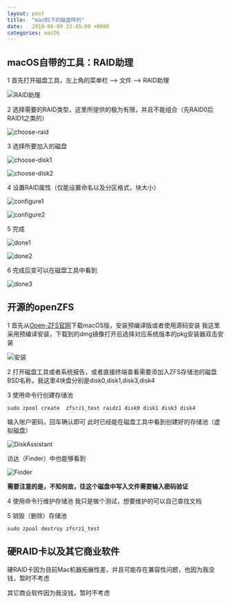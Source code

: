 ```yaml
---
layout: post
title:  "macOS下的磁盘阵列"
date:   2019-06-09 23:45:00 +0800
categories: macOS
---
```


## macOS自带的工具：RAID助理
1 首先打开磁盘工具，左上角的菜单栏 --> 文件 --> RAID助理

![RAID助理](https://blog.lengqing.org/pics/blog/macos_raid/1.png)   

2 选择需要的RAID类型，这里所提供的极为有限，并且不能组合（先RAID0后RAID1之类的）

![choose-raid](https://blog.lengqing.org/pics/blog/macos_raid/2.png) 

3 选择所要加入的磁盘

![choose-disk1](https://blog.lengqing.org/pics/blog/macos_raid/3.png) 

![choose-disk2](https://blog.lengqing.org/pics/blog/macos_raid/4.png)  

4 设置RAID属性（仅能设置命名以及分区格式，块大小）

![configure1](https://blog.lengqing.org/pics/blog/macos_raid/5.png) 

![configure2](https://blog.lengqing.org/pics/blog/macos_raid/6.png) 

5 完成

![done1](https://blog.lengqing.org/pics/blog/macos_raid/7.png) 

![done2](https://blog.lengqing.org/pics/blog/macos_raid/8.png)  

6 完成后变可以在磁盘工具中看到

![done3](https://blog.lengqing.org/pics/blog/macos_raid/9.png)

## 开源的openZFS

1 首先从[Open-ZFS官网](https://openzfsonosx.org/)下载macOS版，安装预编译版或者使用源码安装
我这里采用预编译安装，下载到的dmg镜像打开后选择对应系统版本的pkg安装器双击安装

![安装](https://blog.lengqing.org/pics/blog/macos_raid/10.png)

2 打开磁盘工具或者系统报告，或者直接终端查看需要添加入ZFS存储池的磁盘BSD名称，我这里4块盘分别是disk0,disk1,disk3,disk4

3 使用命令行创建存储池

```shell
sudo zpool create  zfsrz1_test raidz1 disk0 disk1 disk3 disk4
```

输入账户密码，回车确认即可
此时已经能在磁盘工具中看到创建好的存储池（虚拟磁盘）

![DiskAssistant](https://blog.lengqing.org/pics/blog/macos_raid/11.png)

访达（Finder）中也能够看到

![Finder](https://blog.lengqing.org/pics/blog/macos_raid/12.png) 

**需要注意的是，不知何故，往这个磁盘中写入文件需要输入密码验证**

4 使用命令行维护存储池
我只是做个测试，想要维护的可以自己查找文档

5 销毁（删除）存储池

```shell
sudo zpool destroy zfsrz1_test 
```




## 硬RAID卡以及其它商业软件

硬RAID卡因为目前Mac机器拓展性差，并且可能存在兼容性问题，也因为我没钱，暂时不考虑

其它商业软件因为我没钱，暂时不考虑